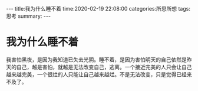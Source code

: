 \-\-\-
title:我为什么睡不着
time:2020-02-19 22:08:00
categories:所思所想
tags:思考
summary:
\-\-\-

# 我为什么睡不着

我害怕黑夜，是因为我知道已失去光阴。睡不着，是因为害怕明天的自己依然是昨天的自己，越是害怕，就越是无法改变自己，逃离。一个接近完美的人只会让自己越来越完美，一个很烂的人只能让自己越来越烂。不是无法改变，只是觉得已经来不及了。

